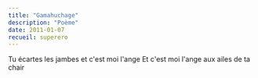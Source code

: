 ```yaml
---
title: "Gamahuchage"
description: "Poème"
date: 2011-01-07
recueil: superero
---
```


Tu écartes les jambes et c'est moi l'ange
Et c'est moi l'ange aux ailes de ta chair
